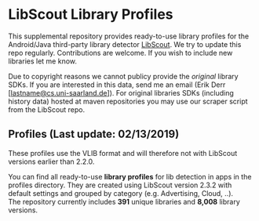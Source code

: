 # LibScout Library Profiles

This supplemental repository provides ready-to-use library profiles for the Android/Java third-party library detector [LibScout](https://github.com/reddr/LibScout).
We try to update this repo regularly. Contributions are welcome. If you wish to include new libraries let me know.<br>

Due to copyright reasons we cannot publicy provide the <i>original</i> library SDKs. If you are interested in this data, send me an email (Erik Derr  [lastname@cs.uni-saarland.de]).
For original libraries SDKs (including history data) hosted at maven repositories you may use our scraper script from the LibScout repo.

## Profiles (Last update: 02/13/2019)

These profiles use the VLIB format and will therefore not with LibScout versions earlier than 2.2.0.<br>

You can find all ready-to-use <b>library profiles</b> for lib detection in apps in the profiles directory. They are created using LibScout version 2.3.2 with default settings and grouped by category (e.g. Advertising, Cloud, ..).<br>
The repository currently includes <b>391</b> unique libraries and <b>8,008</b> library versions.<br>


